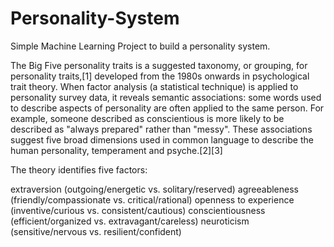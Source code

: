 # Personality-System
Simple Machine Learning Project to build a personality system.





The Big Five personality traits is a suggested taxonomy, or grouping, for personality traits,[1] developed from the 1980s onwards in psychological trait theory. When factor analysis (a statistical technique) is applied to personality survey data, it reveals semantic associations: some words used to describe aspects of personality are often applied to the same person. For example, someone described as conscientious is more likely to be described as "always prepared" rather than "messy". These associations suggest five broad dimensions used in common language to describe the human personality, temperament and psyche.[2][3]

The theory identifies five factors:

extraversion (outgoing/energetic vs. solitary/reserved)
agreeableness (friendly/compassionate vs. critical/rational)
openness to experience (inventive/curious vs. consistent/cautious)
conscientiousness (efficient/organized vs. extravagant/careless)
neuroticism (sensitive/nervous vs. resilient/confident)
